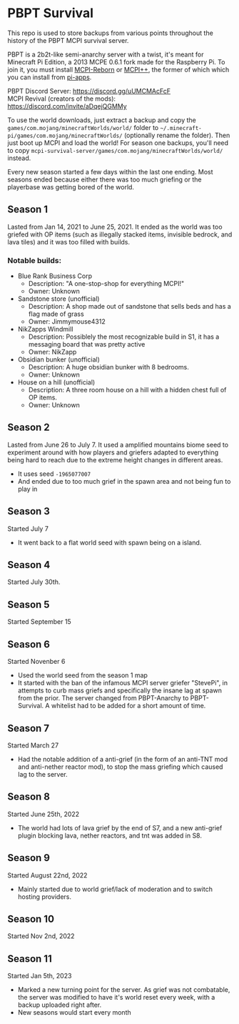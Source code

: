 # PBPT Survival

This repo is used to store backups from various points throughout the history of the PBPT MCPI survival server.

PBPT is a 2b2t-like semi-anarchy server with a twist, it's meant for Minecraft Pi Edition, a 2013 MCPE 0.6.1 fork made for the Raspberry Pi. To join it, you must install [MCPI-Reborn](https://github.com/mcpi-revival/minecraft-pi-reborn) or [MCPI++](https://github.com/mobilegmYT/mcpi-reborn-extended), the former of which which you can install from [pi-apps](https://github.com/Botspot/pi-apps). 

PBPT Discord Server: https://discord.gg/uUMCMAcFcF  
MCPI Revival (creators of the mods): https://discord.com/invite/aDqejQGMMy

To use the world downloads, just extract a backup and copy the `games/com.mojang/minecraftWorlds/world/` folder to `~/.minecraft-pi/games/com.mojang/minecraftWorlds/` (optionally rename the folder). Then just boot up MCPI and load the world! For season one backups, you'll need to copy `mcpi-survival-server/games/com.mojang/minecraftWorlds/world/` instead.

Every new season started a few days within the last one ending. Most seasons ended because either there was too much griefing or the playerbase was getting bored of the world.

## Season 1 
Lasted from Jan 14, 2021 to June 25, 2021. It ended as the world was too griefed with OP items (such as illegally stacked items, invisible bedrock, and lava tiles) and it was too filled with builds.

### Notable builds:
- Blue Rank Business Corp
  - Description: "A one-stop-shop for everything MCPI!"
  - Owner: Unknown
- Sandstone store (unofficial)
  - Description: A shop made out of sandstone that sells beds and has a flag made of grass
  - Owner: Jimmymouse4312
- NikZapps Windmill
  - Description: Possiblely the most recognizable build in S1, it has a messaging board that was pretty active
  - Owner: NikZapp
- Obsidian bunker (unofficial)
  - Description: A huge obsidian bunker with 8 bedrooms.
  - Owner: Unknown
- House on a hill (unofficial)
  - Description: A three room house on a hill with a hidden chest full of OP items.
  - Owner: Unknown

## Season 2 
Lasted from June 26 to July 7. It used a amplified mountains biome seed to experiment around with how players and griefers adapted to everything being hard to reach due to the extreme height changes in different areas.  
- It uses seed `-1965077007`
- And ended due to too much grief in the spawn area and not being fun to play in

## Season 3 
Started July 7
- It went back to a flat world seed with spawn being on a island. 

## Season 4 
Started July 30th. 

## Season 5 
Started September 15

## Season 6 
Started Novenber 6 
- Used the world seed from the season 1 map
- It started with the ban of the infamous MCPI server griefer "StevePi", in attempts to curb mass griefs and specifically the insane lag at spawn from the prior. The server changed from PBPT-Anarchy to PBPT-Survival. A whitelist had to be added for a short amount of time. 

## Season 7 
Started March 27
- Had the notable addition of a anti-grief (in the form of an anti-TNT mod and anti-nether reactor mod), to stop the mass griefing which caused lag to the server. 

## Season 8 
Started June 25th, 2022
- The world had lots of lava grief by the end of S7, and a new anti-grief plugin blocking lava, nether reactors, and tnt was added in S8.

## Season 9
Started August 22nd, 2022
- Mainly started due to world grief/lack of moderation and to switch hosting providers. 

## Season 10
Started Nov 2nd, 2022

## Season 11
Started Jan 5th, 2023
- Marked a new turning point for the server. As grief was not combatable, the server was modified to have it's world reset every week, with a backup uploaded right after. 
- New seasons would start every month

